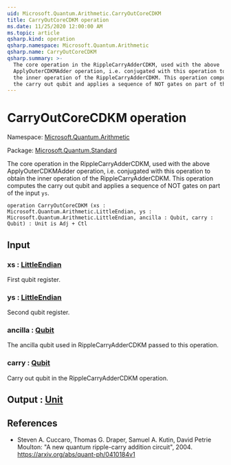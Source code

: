 ```yaml
---
uid: Microsoft.Quantum.Arithmetic.CarryOutCoreCDKM
title: CarryOutCoreCDKM operation
ms.date: 11/25/2020 12:00:00 AM
ms.topic: article
qsharp.kind: operation
qsharp.namespace: Microsoft.Quantum.Arithmetic
qsharp.name: CarryOutCoreCDKM
qsharp.summary: >-
  The core operation in the RippleCarryAdderCDKM, used with the above
  ApplyOuterCDKMAdder operation, i.e. conjugated with this operation to obtain
  the inner operation of the RippleCarryAdderCDKM. This operation computes
  the carry out qubit and applies a sequence of NOT gates on part of the input `ys`.
---
```


# CarryOutCoreCDKM operation

Namespace: [Microsoft.Quantum.Arithmetic](xref:Microsoft.Quantum.Arithmetic)

Package: [Microsoft.Quantum.Standard](https://nuget.org/packages/Microsoft.Quantum.Standard)


The core operation in the RippleCarryAdderCDKM, used with the aboveApplyOuterCDKMAdder operation, i.e. conjugated with this operation to obtainthe inner operation of the RippleCarryAdderCDKM. This operation computesthe carry out qubit and applies a sequence of NOT gates on part of the input `ys`.

```qsharp
operation CarryOutCoreCDKM (xs : Microsoft.Quantum.Arithmetic.LittleEndian, ys : Microsoft.Quantum.Arithmetic.LittleEndian, ancilla : Qubit, carry : Qubit) : Unit is Adj + Ctl
```


## Input

### xs : [LittleEndian](xref:Microsoft.Quantum.Arithmetic.LittleEndian)

First qubit register.


### ys : [LittleEndian](xref:Microsoft.Quantum.Arithmetic.LittleEndian)

Second qubit register.


### ancilla : [Qubit](xref:microsoft.quantum.concepts.the-qubit)

The ancilla qubit used in RippleCarryAdderCDKM passed to this operation.


### carry : [Qubit](xref:microsoft.quantum.concepts.the-qubit)

Carry out qubit in the RippleCarryAdderCDKM operation.



## Output : [Unit](xref:microsoft.quantum.user-guide.language.types)



## References

- Steven A. Cuccaro, Thomas G. Draper, Samuel A. Kutin, David  Petrie Moulton: "A new quantum ripple-carry addition circuit", 2004.  https://arxiv.org/abs/quant-ph/0410184v1